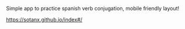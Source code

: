 Simple app to practice spanish verb conjugation, mobile friendly layout!

https://sotanx.github.io/index#/
